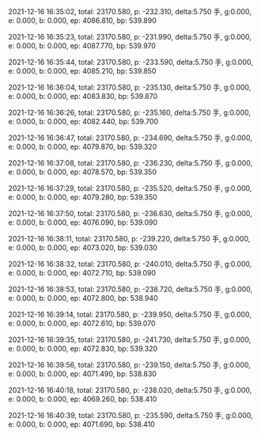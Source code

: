 2021-12-16 16:35:02, total: 23170.580, p: -232.310, delta:5.750 手, g:0.000, e: 0.000, b: 0.000, ep: 4086.810, bp: 539.890

2021-12-16 16:35:23, total: 23170.580, p: -231.990, delta:5.750 手, g:0.000, e: 0.000, b: 0.000, ep: 4087.770, bp: 539.970

2021-12-16 16:35:44, total: 23170.580, p: -233.590, delta:5.750 手, g:0.000, e: 0.000, b: 0.000, ep: 4085.210, bp: 539.850

2021-12-16 16:36:04, total: 23170.580, p: -235.130, delta:5.750 手, g:0.000, e: 0.000, b: 0.000, ep: 4083.830, bp: 539.870

2021-12-16 16:36:26, total: 23170.580, p: -235.160, delta:5.750 手, g:0.000, e: 0.000, b: 0.000, ep: 4082.440, bp: 539.700

2021-12-16 16:36:47, total: 23170.580, p: -234.690, delta:5.750 手, g:0.000, e: 0.000, b: 0.000, ep: 4079.870, bp: 539.320

2021-12-16 16:37:08, total: 23170.580, p: -236.230, delta:5.750 手, g:0.000, e: 0.000, b: 0.000, ep: 4078.570, bp: 539.350

2021-12-16 16:37:29, total: 23170.580, p: -235.520, delta:5.750 手, g:0.000, e: 0.000, b: 0.000, ep: 4079.280, bp: 539.350

2021-12-16 16:37:50, total: 23170.580, p: -236.630, delta:5.750 手, g:0.000, e: 0.000, b: 0.000, ep: 4076.090, bp: 539.090

2021-12-16 16:38:11, total: 23170.580, p: -239.220, delta:5.750 手, g:0.000, e: 0.000, b: 0.000, ep: 4073.020, bp: 539.030

2021-12-16 16:38:32, total: 23170.580, p: -240.010, delta:5.750 手, g:0.000, e: 0.000, b: 0.000, ep: 4072.710, bp: 539.090

2021-12-16 16:38:53, total: 23170.580, p: -238.720, delta:5.750 手, g:0.000, e: 0.000, b: 0.000, ep: 4072.800, bp: 538.940

2021-12-16 16:39:14, total: 23170.580, p: -239.950, delta:5.750 手, g:0.000, e: 0.000, b: 0.000, ep: 4072.610, bp: 539.070

2021-12-16 16:39:35, total: 23170.580, p: -241.730, delta:5.750 手, g:0.000, e: 0.000, b: 0.000, ep: 4072.830, bp: 539.320

2021-12-16 16:39:56, total: 23170.580, p: -239.150, delta:5.750 手, g:0.000, e: 0.000, b: 0.000, ep: 4071.490, bp: 538.830

2021-12-16 16:40:18, total: 23170.580, p: -238.020, delta:5.750 手, g:0.000, e: 0.000, b: 0.000, ep: 4069.260, bp: 538.410

2021-12-16 16:40:39, total: 23170.580, p: -235.590, delta:5.750 手, g:0.000, e: 0.000, b: 0.000, ep: 4071.690, bp: 538.410